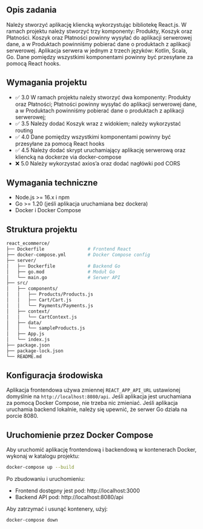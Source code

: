 ## Opis zadania
Należy stworzyć aplikację kliencką wykorzystując bibliotekę React.js.
W ramach projektu należy stworzyć trzy komponenty: Produkty, Koszyk
oraz Płatności. Koszyk oraz Płatności powinny wysyłać do aplikacji
serwerowej dane, a w Produktach powinniśmy pobierać dane o produktach
z aplikacji serwerowej. Aplikacja serwera w jednym z trzech języków:
Kotlin, Scala, Go. Dane pomiędzy wszystkimi komponentami powinny być
przesyłane za pomocą React hooks.

## Wymagania projektu
* ✅ 3.0 W ramach projektu należy stworzyć dwa komponenty: Produkty oraz
Płatności; Płatności powinny wysyłać do aplikacji serwerowej dane, a w
Produktach powinniśmy pobierać dane o produktach z aplikacji
serwerowej;
* ✅ 3.5 Należy dodać Koszyk wraz z widokiem; należy wykorzystać routing
* ✅ 4.0 Dane pomiędzy wszystkimi komponentami powinny być przesyłane za pomocą React hooks
* ✅ 4.5 Należy dodać skrypt uruchamiający aplikację serwerową oraz kliencką na dockerze via docker-compose
* ❌ 5.0 Należy wykorzystać axios’a oraz dodać nagłówki pod CORS

## Wymagania techniczne
- Node.js >= 16.x i npm
- Go >= 1.20 (jeśli aplikacja uruchamiana bez dockera)
- Docker i Docker Compose

## Struktura projektu
```bash
react_ecommerce/
├── Dockerfile                # Frontend React
├── docker-compose.yml        # Docker Compose config
├── server/
│   ├── Dockerfile            # Backend Go
│   ├── go.mod                # Moduł Go
│   └── main.go               # Serwer API
├── src/
│   ├── components/
│   │   ├── Products/Products.js
│   │   ├── Cart/Cart.js
│   │   └── Payments/Payments.js
│   ├── context/
│   │   └── CartContext.js
│   ├── data/
│   │   └── sampleProducts.js
│   ├── App.js
│   └── index.js
├── package.json
├── package-lock.json
└── README.md
```

## Konfiguracja środowiska
Aplikacja frontendowa używa zmiennej `REACT_APP_API_URL` ustawionej domyślnie na `http://localhost:8080/api`. Jeśli aplikacja jest uruchamiana za pomocą Docker Compose, nie trzeba nic zmieniać.
Jeśli aplikacja uruchamia backend lokalnie, należy się upewnić, że serwer Go działa na porcie 8080.

## Uruchomienie przez Docker Compose

Aby uruchomić aplikację frontendową i backendową w kontenerach Docker, wykonaj w katalogu projektu:

```bash
docker-compose up --build
```

Po zbudowaniu i uruchomieniu:
- Frontend dostępny jest pod: http://localhost:3000
- Backend API pod: http://localhost:8080/api

Aby zatrzymać i usunąć kontenery, użyj:

```bash
docker-compose down